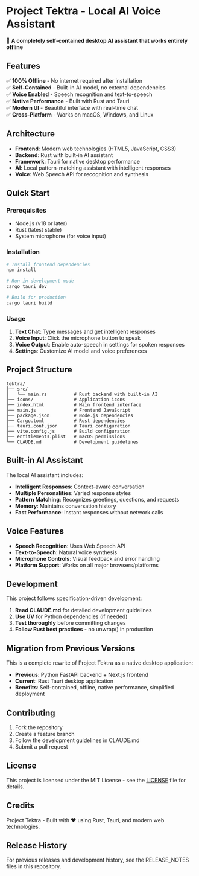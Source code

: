 # Project Tektra - Local AI Voice Assistant

🚀 **A completely self-contained desktop AI assistant that works entirely offline**

## Features

✅ **100% Offline** - No internet required after installation  
✅ **Self-Contained** - Built-in AI model, no external dependencies  
✅ **Voice Enabled** - Speech recognition and text-to-speech  
✅ **Native Performance** - Built with Rust and Tauri  
✅ **Modern UI** - Beautiful interface with real-time chat  
✅ **Cross-Platform** - Works on macOS, Windows, and Linux  

## Architecture

- **Frontend**: Modern web technologies (HTML5, JavaScript, CSS3)
- **Backend**: Rust with built-in AI assistant
- **Framework**: Tauri for native desktop performance
- **AI**: Local pattern-matching assistant with intelligent responses
- **Voice**: Web Speech API for recognition and synthesis

## Quick Start

### Prerequisites

- Node.js (v18 or later)
- Rust (latest stable)
- System microphone (for voice input)

### Installation

```bash
# Install frontend dependencies
npm install

# Run in development mode
cargo tauri dev

# Build for production
cargo tauri build
```

### Usage

1. **Text Chat**: Type messages and get intelligent responses
2. **Voice Input**: Click the microphone button to speak
3. **Voice Output**: Enable auto-speech in settings for spoken responses
4. **Settings**: Customize AI model and voice preferences

## Project Structure

```
tektra/
├── src/
│   └── main.rs          # Rust backend with built-in AI
├── icons/               # Application icons
├── index.html           # Main frontend interface
├── main.js              # Frontend JavaScript
├── package.json         # Node.js dependencies
├── Cargo.toml           # Rust dependencies
├── tauri.conf.json      # Tauri configuration
├── vite.config.js       # Build configuration
├── entitlements.plist   # macOS permissions
└── CLAUDE.md            # Development guidelines
```

## Built-in AI Assistant

The local AI assistant includes:

- **Intelligent Responses**: Context-aware conversation
- **Multiple Personalities**: Varied response styles
- **Pattern Matching**: Recognizes greetings, questions, and requests
- **Memory**: Maintains conversation history
- **Fast Performance**: Instant responses without network calls

## Voice Features

- **Speech Recognition**: Uses Web Speech API
- **Text-to-Speech**: Natural voice synthesis
- **Microphone Controls**: Visual feedback and error handling
- **Platform Support**: Works on all major browsers/platforms

## Development

This project follows specification-driven development:

1. **Read CLAUDE.md** for detailed development guidelines
2. **Use UV** for Python dependencies (if needed)
3. **Test thoroughly** before committing changes
4. **Follow Rust best practices** - no unwrap() in production

## Migration from Previous Versions

This is a complete rewrite of Project Tektra as a native desktop application:

- **Previous**: Python FastAPI backend + Next.js frontend
- **Current**: Rust Tauri desktop application
- **Benefits**: Self-contained, offline, native performance, simplified deployment

## Contributing

1. Fork the repository
2. Create a feature branch
3. Follow the development guidelines in CLAUDE.md
4. Submit a pull request

## License

This project is licensed under the MIT License - see the [LICENSE](LICENSE) file for details.

## Credits

Project Tektra - Built with ❤️ using Rust, Tauri, and modern web technologies.

## Release History

For previous releases and development history, see the RELEASE_NOTES files in this repository.